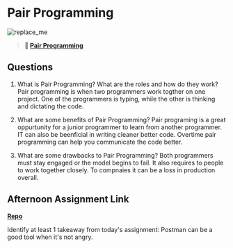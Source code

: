 # Pair Programming

![replace_me](https://codeworks.blob.core.windows.net/public/assets/img/illustrations/placeholder.svg)

> **📖 [Pair Programming](https://codeworksacademy.com/fs-student-guide/resources/wk7/01-Pair-Programming)**

## Questions

1. What is Pair Programming? What are the roles and how do they work?
Pair programming is when two programmers work togther on one project. One of the programmers is typing, while the other is thinking and dictating the code. 

2. What are some benefits of Pair Programming?
Pair programing is a great oppurtunity for a junior programmer to learn from another programmer. IT can also be beenficial in writing cleaner better code. Overtime pair programming can help you communicate the code better.

3. What are some drawbacks to Pair Programming?
Both programmers must stay engaged or the model begins to fail. It also requires to people to work together closely. To compnaies it can be a loss in production overall. 
## Afternoon Assignment Link

**[Repo](https://github.com/M-Walker32/Planit/)**

Identify at least 1 takeaway from today's assignment: Postman can be a good tool when it's not angry.
